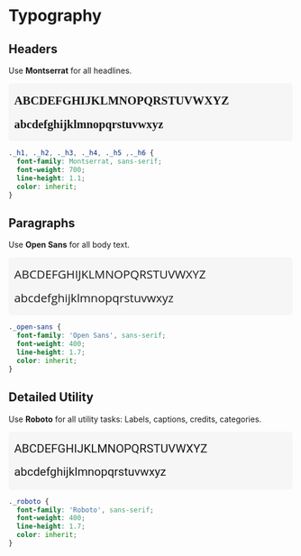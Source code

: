 # Typography

## Headers

Use **Montserrat** for all headlines.

<div style="font-family: Montserrat; font-weight: 700; padding: 10px; background-color: #f6f6f6; border-radius: 5px; line-height: 2; font-size: 1.3rem">
  ABCDEFGHIJKLMNOPQRSTUVWXYZ
  <br>
  abcdefghijklmnopqrstuvwxyz
  </div>  


```css 
._h1, ._h2, ._h3, ._h4, ._h5 ,._h6 {
  font-family: Montserrat, sans-serif;
  font-weight: 700;
  line-height: 1.1;
  color: inherit;
}
```

## Paragraphs

Use **Open Sans** for all body text.

<div style="font-family: Open Sans; font-weight: 400; line-height: 2; padding: 10px; background-color: #f6f6f6; border-radius: 5px; font-size: 1.3rem">
ABCDEFGHIJKLMNOPQRSTUVWXYZ
<br>
abcdefghijklmnopqrstuvwxyz
</div>

```css 
._open-sans {
  font-family: 'Open Sans', sans-serif;
  font-weight: 400;
  line-height: 1.7;
  color: inherit;
}
```

## Detailed Utility 

Use **Roboto** for all utility tasks: Labels, captions, credits, categories.
<div style="font-family: Roboto; font-weight: 400; line-height: 2; padding: 10px; background-color: #f6f6f6; border-radius: 5px; font-size: 1.3rem">
ABCDEFGHIJKLMNOPQRSTUVWXYZ
<br>
abcdefghijklmnopqrstuvwxyz
</div>

```css 
._roboto {
  font-family: 'Roboto', sans-serif;
  font-weight: 400;
  line-height: 1.7;
  color: inherit;
}